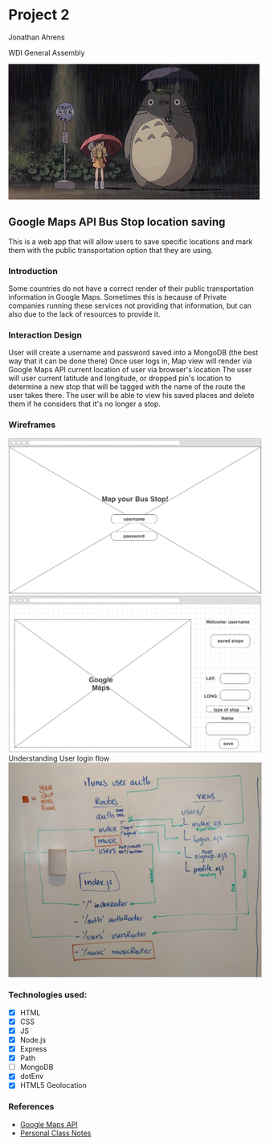 # Project 2 
Jonathan Ahrens

WDI General Assembly

![Bus Stop](/public/images/totoro.gif)
## Google Maps API Bus Stop location saving

This is a web app that will allow users to save specific locations and mark them with the public transportation option that they are using.

### Introduction
Some countries do not have a correct render of their public transportation information in Google Maps. Sometimes this is because of Private companies running these services not providing that information, but can also due to the lack of resources to provide it. 

### Interaction Design
User will create a username and password saved into a MongoDB (the best way that it can be done there)
Once user logs in, Map view will render via Google Maps API current location of user via browser's location
The user will user current latitude and longitude, or dropped pin's location to determine a new stop that will be tagged with the name of the route the user takes there.
The user will be able to view his saved places and delete them if he considers that it's no longer a stop.

### Wireframes
![Login wireframe](/public/images/Login.png)
![Map wireframe](/public/images/MapScreen.png)
Understanding User login flow
![WhiteBoard1](/public/images/whiteBoard1.jpg)

### Technologies used:
- [x] HTML
- [x] CSS
- [x] JS
- [x] Node.js
- [x] Express
- [x] Path
- [ ] MongoDB
- [x] dotEnv
- [x] HTML5 Geolocation

### References
- [Google Maps API](https://developers.google.com/maps/documentation/javascript/)
- [Personal Class Notes](https://git.generalassemb.ly/teikmeout/ClassNotesGA/blob/master/express/expressNotes.md)
